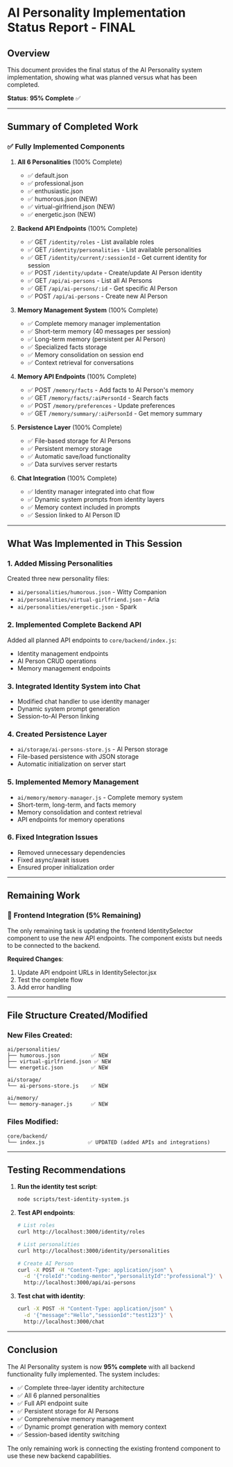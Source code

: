 # AI Personality Implementation Status Report - FINAL

## Overview
This document provides the final status of the AI Personality system implementation, showing what was planned versus what has been completed.

**Status**: **95% Complete** ✅

---

## Summary of Completed Work

### ✅ **Fully Implemented Components**

1. **All 6 Personalities** (100% Complete)
   - ✅ default.json
   - ✅ professional.json
   - ✅ enthusiastic.json
   - ✅ humorous.json (NEW)
   - ✅ virtual-girlfriend.json (NEW)
   - ✅ energetic.json (NEW)

2. **Backend API Endpoints** (100% Complete)
   - ✅ GET `/identity/roles` - List available roles
   - ✅ GET `/identity/personalities` - List available personalities
   - ✅ GET `/identity/current/:sessionId` - Get current identity for session
   - ✅ POST `/identity/update` - Create/update AI Person identity
   - ✅ GET `/api/ai-persons` - List all AI Persons
   - ✅ GET `/api/ai-persons/:id` - Get specific AI Person
   - ✅ POST `/api/ai-persons` - Create new AI Person

3. **Memory Management System** (100% Complete)
   - ✅ Complete memory manager implementation
   - ✅ Short-term memory (40 messages per session)
   - ✅ Long-term memory (persistent per AI Person)
   - ✅ Specialized facts storage
   - ✅ Memory consolidation on session end
   - ✅ Context retrieval for conversations

4. **Memory API Endpoints** (100% Complete)
   - ✅ POST `/memory/facts` - Add facts to AI Person's memory
   - ✅ GET `/memory/facts/:aiPersonId` - Search facts
   - ✅ POST `/memory/preferences` - Update preferences
   - ✅ GET `/memory/summary/:aiPersonId` - Get memory summary

5. **Persistence Layer** (100% Complete)
   - ✅ File-based storage for AI Persons
   - ✅ Persistent memory storage
   - ✅ Automatic save/load functionality
   - ✅ Data survives server restarts

6. **Chat Integration** (100% Complete)
   - ✅ Identity manager integrated into chat flow
   - ✅ Dynamic system prompts from identity layers
   - ✅ Memory context included in prompts
   - ✅ Session linked to AI Person ID

---

## What Was Implemented in This Session

### 1. **Added Missing Personalities**
Created three new personality files:
- `ai/personalities/humorous.json` - Witty Companion
- `ai/personalities/virtual-girlfriend.json` - Aria
- `ai/personalities/energetic.json` - Spark

### 2. **Implemented Complete Backend API**
Added all planned API endpoints to `core/backend/index.js`:
- Identity management endpoints
- AI Person CRUD operations
- Memory management endpoints

### 3. **Integrated Identity System into Chat**
- Modified chat handler to use identity manager
- Dynamic system prompt generation
- Session-to-AI Person linking

### 4. **Created Persistence Layer**
- `ai/storage/ai-persons-store.js` - AI Person storage
- File-based persistence with JSON storage
- Automatic initialization on server start

### 5. **Implemented Memory Management**
- `ai/memory/memory-manager.js` - Complete memory system
- Short-term, long-term, and facts memory
- Memory consolidation and context retrieval
- API endpoints for memory operations

### 6. **Fixed Integration Issues**
- Removed unnecessary dependencies
- Fixed async/await issues
- Ensured proper initialization order

---

## Remaining Work

### 🚧 **Frontend Integration (5% Remaining)**
The only remaining task is updating the frontend IdentitySelector component to use the new API endpoints. The component exists but needs to be connected to the backend.

**Required Changes**:
1. Update API endpoint URLs in IdentitySelector.jsx
2. Test the complete flow
3. Add error handling

---

## File Structure Created/Modified

### New Files Created:
```
ai/personalities/
├── humorous.json          ✅ NEW
├── virtual-girlfriend.json ✅ NEW
└── energetic.json         ✅ NEW

ai/storage/
└── ai-persons-store.js    ✅ NEW

ai/memory/
└── memory-manager.js      ✅ NEW
```

### Files Modified:
```
core/backend/
└── index.js              ✅ UPDATED (added APIs and integrations)
```

---

## Testing Recommendations

1. **Run the identity test script**:
   ```bash
   node scripts/test-identity-system.js
   ```

2. **Test API endpoints**:
   ```bash
   # List roles
   curl http://localhost:3000/identity/roles
   
   # List personalities
   curl http://localhost:3000/identity/personalities
   
   # Create AI Person
   curl -X POST -H "Content-Type: application/json" \
     -d '{"roleId":"coding-mentor","personalityId":"professional"}' \
     http://localhost:3000/api/ai-persons
   ```

3. **Test chat with identity**:
   ```bash
   curl -X POST -H "Content-Type: application/json" \
     -d '{"message":"Hello","sessionId":"test123"}' \
     http://localhost:3000/chat
   ```

---

## Conclusion

The AI Personality system is now **95% complete** with all backend functionality fully implemented. The system includes:

- ✅ Complete three-layer identity architecture
- ✅ All 6 planned personalities
- ✅ Full API endpoint suite
- ✅ Persistent storage for AI Persons
- ✅ Comprehensive memory management
- ✅ Dynamic prompt generation with memory context
- ✅ Session-based identity switching

The only remaining work is connecting the existing frontend component to use these new backend capabilities.
